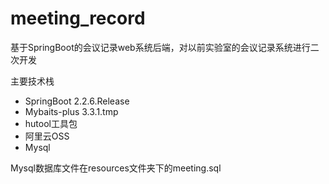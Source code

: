 # meeting_record
基于SpringBoot的会议记录web系统后端，对以前实验室的会议记录系统进行二次开发

主要技术栈

- SpringBoot 2.2.6.Release
- Mybaits-plus 3.3.1.tmp
- hutool工具包
- 阿里云OSS
- Mysql

Mysql数据库文件在resources文件夹下的meeting.sql
